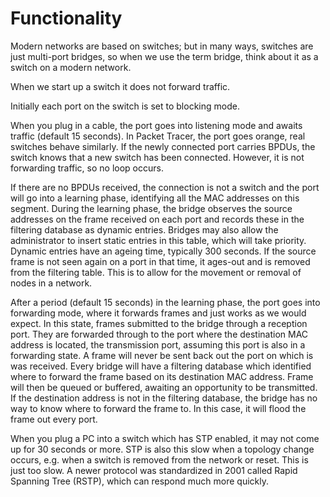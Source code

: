 # Functionality

Modern networks are based on switches; but in many ways, switches are just multi-port bridges, so when we use the term bridge, think about it as a switch on a modern network.

When we start up a switch it does not forward traffic.

Initially each port on the switch is set to blocking mode.

When you plug in a cable, the port goes into listening mode and awaits traffic (default 15 seconds). In Packet Tracer, the port goes orange, real switches behave similarly. If the newly connected port carries BPDUs, the switch knows that a new switch has been connected. However, it is not forwarding traffic, so no loop occurs.

If there are no BPDUs received, the connection is not a switch and the port will go into a learning phase, identifying all the MAC addresses on this segment. During the learning phase, the bridge observes the source addresses on the frame received on each port and records these in the filtering database as dynamic entries. Bridges may also allow the administrator to insert static entries in this table, which will take priority. Dynamic entries have an ageing time, typically 300 seconds. If the source frame is not seen again on a port in that time, it ages-out and is removed from the filtering table. This is to allow for the movement or removal of nodes in a network.

After a period (default 15 seconds) in the learning phase, the port goes into forwarding mode, where it forwards frames and just works as we would expect. In this state, frames submitted to the bridge through a reception port. They are forwarded through to the port where the destination MAC address is located, the transmission port, assuming this port is also in a forwarding state. A frame will never be sent back out the port on which is was received. Every bridge will have a filtering database which identified where to forward the frame based on its destination MAC address. Frame will then be queued or buffered, awaiting an opportunity to be transmitted. If the destination address is not in the filtering database, the bridge has no way to know where to forward the frame to. In this case, it will flood the frame out every port.

When you plug a PC into a switch which has STP enabled, it may not come up for 30 seconds or more. STP is also this slow when a topology change occurs, e.g. when a switch is removed from the network or reset. This is just too slow. A newer protocol was standardized in 2001 called Rapid Spanning Tree (RSTP), which can respond much more quickly.

